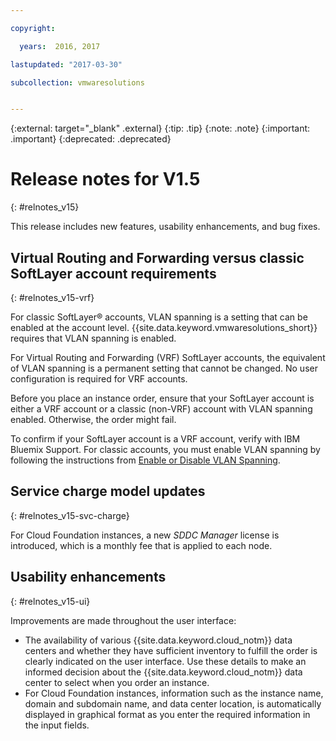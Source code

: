 ```yaml
---

copyright:

  years:  2016, 2017

lastupdated: "2017-03-30"

subcollection: vmwaresolutions


---
```


{:external: target="_blank" .external}
{:tip: .tip}
{:note: .note}
{:important: .important}
{:deprecated: .deprecated}

# Release notes for V1.5
{: #relnotes_v15}

This release includes new features, usability enhancements, and bug fixes.

## Virtual Routing and Forwarding versus classic SoftLayer account requirements
{: #relnotes_v15-vrf}

For classic SoftLayer® accounts, VLAN spanning is a setting that can be enabled at the account level. {{site.data.keyword.vmwaresolutions_short}} requires that VLAN spanning is enabled.

For Virtual Routing and Forwarding (VRF) SoftLayer accounts, the equivalent of VLAN spanning is a permanent setting that cannot be changed. No user configuration is required for VRF accounts.

Before you place an instance order, ensure that your SoftLayer account is either a VRF account or a classic (non-VRF) account with VLAN spanning enabled. Otherwise, the order might fail.

To confirm if your SoftLayer account is a VRF account, verify with IBM Bluemix Support. For classic accounts, you must enable VLAN spanning by following the instructions from [Enable or Disable VLAN Spanning](/docs/vlans?topic=vlans-vlan-spanning).

## Service charge model updates
{: #relnotes_v15-svc-charge}

For Cloud Foundation instances, a new _SDDC Manager_ license is introduced, which is a monthly fee that is applied to each node.

## Usability enhancements
{: #relnotes_v15-ui}

Improvements are made throughout the user interface:

* The availability of various {{site.data.keyword.cloud_notm}} data centers and whether they have sufficient inventory to fulfill the order is clearly indicated on the user interface. Use these details to make an informed decision about the {{site.data.keyword.cloud_notm}} data center to select when you order an instance.
* For Cloud Foundation instances, information such as the instance name, domain and subdomain name, and data center location, is automatically displayed in graphical format as you enter the required information in the input fields.
